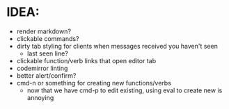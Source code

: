 IDEA:
=====

* render markdown?
* clickable commands?
* dirty tab styling for clients when messages received you haven't seen
  * last seen line?
* clickable function/verb links that open editor tab
* codemirror linting
* better alert/confirm?
* cmd-n or something for creating new functions/verbs
  * now that we have cmd-p to edit existing, using eval to create new is annoying
